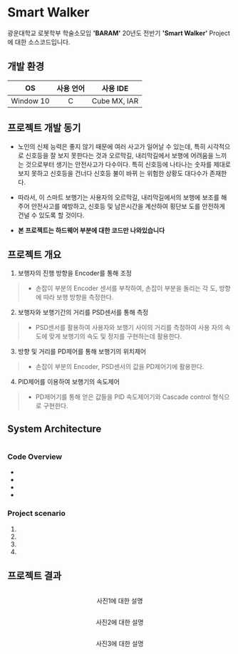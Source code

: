 # Smart Walker

광운대학교 로봇학부 학술소모임 **'BARAM'** 20년도 전반기 **'Smart Walker'** Project에 대한 소스코드입니다.  

## 개발 환경
|OS|사용 언어|사용 IDE|
|:---:|:---:|:---:|
| Window 10 | C | Cube MX, IAR |

## 프로젝트 개발 동기

-  노인의 신체 능력은 좋지 않기 때문에 여러 사고가 일어날 수 있는데, 특히 시각적으로 신호등을 잘 보지 못한다는 것과 오르막길, 내리막길에서 보행에 어려움을 느끼는 것으로부터 생기는 안전사고가  다수이다. 특히 신호등에 나타나는 숫자를 제대로 보지 못하고 신호등을 건너다 신호등 불이 바뀌 는 위험한 상황도 대다수가 존재한다.

-  따라서, 이 스마트 보행기는 사용자의 오르막길, 내리막길에서의 보행에 보조를 해주어 안전사고를 예방하고, 신호등 및 남은시간을 계산하여 횡단보 도를 안전하게 건널 수 있도록 할 것이다.
-  **본 프로젝트는 하드웨어 부분에 대한 코드만 나와있습니다** 
## 프로젝트 개요
1.   보행자의 진행 방향을 Encoder를 통해 조정
  >* 손잡이 부분의 Encoder 센서를 부착하여, 손잡이 부분을 돌리는 각	도, 방향에 따라 보행 방향을 측정한다. 
2.   보행자와 보행기간의 거리를 PSD센서를 통해 측정
  >* PSD센서를 활용하여 사용자와 보행기 사이의 거리를 측정하여 사용	자의 속도에 맞게 보행기의 속도 및 정지를 구현하는데 활용한다.
3.   방향 및 거리를 PD제어를 통해 보행기의 위치제어
  >* 손잡이 부분의 Encoder, PSD센서의 값을 PD제어기에 활용한다.
4.   PID제어를 이용하여 보행기의 속도제어
  >* PD제어기를 통해 얻은 값들을 PID 속도제어기와 Cascade control 	형식으로 구현한다. 

## System Architecture
<p align="center"><img src=" " width="600px"></p>  


### Code Overview  
- 
- 
- 
- 

### Project scenario

1. 
2. 
3. 
4. 


## 프로젝트 결과

<p align="center"><img src=" " width="500px"></p>  
<p align="center"> 사진1에 대한 설명 </p>  

<p align="center"><img src=" " width="500px"></p>  
<p align="center"> 사진2에 대한 설명 </p>  

<p align="center"><img src=" " width="500px"></p>  
<p align="center"> 사진3에 대한 설명 </p>  

